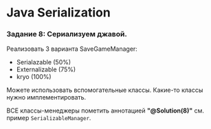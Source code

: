 # Java Serialization

### Задание 8: Сериализуем джавой.

Реализовать 3 варианта SaveGameManager:
- Serialazable   (50%)
- Externalizable (75%)
- kryo           (100%) 

Можете использовать вспомогательные классы. Какие-то классы нужно имплементировать.

ВСЕ классы-менеджеры пометить аннотацией **"@Solution(8)"** см. пример `SerializableManager`.
